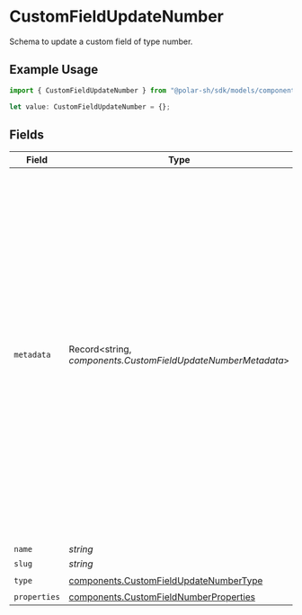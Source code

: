 # CustomFieldUpdateNumber

Schema to update a custom field of type number.

## Example Usage

```typescript
import { CustomFieldUpdateNumber } from "@polar-sh/sdk/models/components";

let value: CustomFieldUpdateNumber = {};
```

## Fields

| Field                                                                                                                                                                                                                                                                                                   | Type                                                                                                                                                                                                                                                                                                    | Required                                                                                                                                                                                                                                                                                                | Description                                                                                                                                                                                                                                                                                             |
| ------------------------------------------------------------------------------------------------------------------------------------------------------------------------------------------------------------------------------------------------------------------------------------------------------- | ------------------------------------------------------------------------------------------------------------------------------------------------------------------------------------------------------------------------------------------------------------------------------------------------------- | ------------------------------------------------------------------------------------------------------------------------------------------------------------------------------------------------------------------------------------------------------------------------------------------------------- | ------------------------------------------------------------------------------------------------------------------------------------------------------------------------------------------------------------------------------------------------------------------------------------------------------- |
| `metadata`                                                                                                                                                                                                                                                                                              | Record<string, *components.CustomFieldUpdateNumberMetadata*>                                                                                                                                                                                                                                            | :heavy_minus_sign:                                                                                                                                                                                                                                                                                      | Key-value object allowing you to store additional information.<br/><br/>The key must be a string with a maximum length of **40 characters**.<br/>The value must be either:<br/>    * A string with a maximum length of **500 characters**<br/>    * An integer<br/>    * A boolean<br/><br/>You can store up to **50 key-value pairs**. |
| `name`                                                                                                                                                                                                                                                                                                  | *string*                                                                                                                                                                                                                                                                                                | :heavy_minus_sign:                                                                                                                                                                                                                                                                                      | N/A                                                                                                                                                                                                                                                                                                     |
| `slug`                                                                                                                                                                                                                                                                                                  | *string*                                                                                                                                                                                                                                                                                                | :heavy_minus_sign:                                                                                                                                                                                                                                                                                      | N/A                                                                                                                                                                                                                                                                                                     |
| `type`                                                                                                                                                                                                                                                                                                  | [components.CustomFieldUpdateNumberType](../../models/components/customfieldupdatenumbertype.md)                                                                                                                                                                                                        | :heavy_check_mark:                                                                                                                                                                                                                                                                                      | N/A                                                                                                                                                                                                                                                                                                     |
| `properties`                                                                                                                                                                                                                                                                                            | [components.CustomFieldNumberProperties](../../models/components/customfieldnumberproperties.md)                                                                                                                                                                                                        | :heavy_minus_sign:                                                                                                                                                                                                                                                                                      | N/A                                                                                                                                                                                                                                                                                                     |
